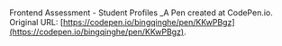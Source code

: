 # 
Frontend Assessment - Student Profiles
 _A Pen created at CodePen.io. Original URL: [https://codepen.io/bingqinghe/pen/KKwPBgz](https://codepen.io/bingqinghe/pen/KKwPBgz).

